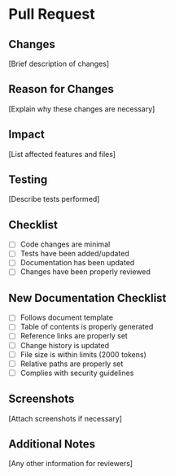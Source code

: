 # Pull Request

## Changes
[Brief description of changes]

## Reason for Changes
[Explain why these changes are necessary]

## Impact
[List affected features and files]

## Testing
[Describe tests performed]

## Checklist
- [ ] Code changes are minimal
- [ ] Tests have been added/updated
- [ ] Documentation has been updated
- [ ] Changes have been properly reviewed

## New Documentation Checklist
- [ ] Follows document template
- [ ] Table of contents is properly generated
- [ ] Reference links are properly set
- [ ] Change history is updated
- [ ] File size is within limits (2000 tokens)
- [ ] Relative paths are properly set
- [ ] Complies with security guidelines

## Screenshots
[Attach screenshots if necessary]

## Additional Notes
[Any other information for reviewers] 